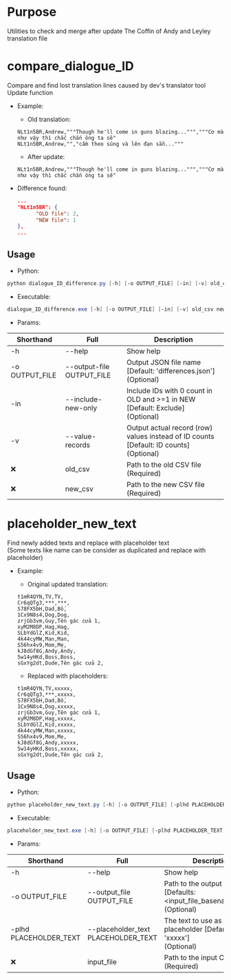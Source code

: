# Purpose
Utilities to check and merge after update The Coffin of Andy and Leyley translation file


# compare_dialogue_ID
Compare and find lost translation lines caused by dev's translator tool Update function

- Example:
  + Old translation: 
  ```
  NLt1n5BR,Andrew,"""Though he'll come in guns blazing...""","""Cơ mà như vậy thì chắc chắn ông ta sẽ" 
  NLt1n5BR,Andrew,"","cầm theo súng và lên đạn sẵn..."""
  ```

  + After update: 
  ```
  NLt1n5BR,Andrew,"""Though he'll come in guns blazing...""","""Cơ mà như vậy thì chắc chắn ông ta sẽ"
  ```

- Difference found:
  ```json
  ...
  "NLt1n5BR": {
        "OLD file": 2,
        "NEW file": 1
  },
  ...
  ```
## Usage

- Python:
```powershell
python dialogue_ID_difference.py [-h] [-o OUTPUT_FILE] [-in] [-v] old_csv new_csv
```

- Executable:
```powershell
dialogue_ID_difference.exe [-h] [-o OUTPUT_FILE] [-in] [-v] old_csv new_csv
```

- Params:

Shorthand | Full | Description
--- | --- | --- 
-h | --help | Show help
-o OUTPUT_FILE | --output-file OUTPUT_FILE | Output JSON file name [Default: 'differences.json']<br> (Optional) 
-in | --include-new-only | Include IDs with 0 count in OLD and >=1 in NEW [Default: Exclude]<br> (Optional)
-v | --value-records | Output actual record (row) values instead of ID counts [Default: ID counts]<br> (Optional)
❌ | old_csv | Path to the old CSV file<br> (Required)
❌ | new_csv | Path to the new CSV file<br> (Required)

# placeholder_new_text
Find newly added texts and replace with placeholder text\
(Some texts like name can be consider as duplicated and replace with placeholder)

- Example:
  + Original updated translation:
  ```csv
  t1mR4QYN,TV,TV,
  Cr6qQTg3,***,***,
  S78FX5bH,Dad,Bố,
  1Cx9N8s4,Dog,Dog,
  zrjGb3vm,Guy,Tên gác cửa 1,
  xyM2M8DP,Hag,Hag,
  SLbYdGlZ,Kid,Kid,
  4k44cyMW,Man,Man,
  S56hx4v9,Mom,Mẹ,
  kJ8dGf8G,Andy,Andy,
  5w14yHKd,Boss,Boss,
  sGxYg2dt,Dude,Tên gác cửa 2,
  ```

  + Replaced with placeholders:
  ```csv
  t1mR4QYN,TV,xxxxx,
  Cr6qQTg3,***,xxxxx,
  S78FX5bH,Dad,Bố,
  1Cx9N8s4,Dog,xxxxx,
  zrjGb3vm,Guy,Tên gác cửa 1,
  xyM2M8DP,Hag,xxxxx,
  SLbYdGlZ,Kid,xxxxx,
  4k44cyMW,Man,xxxxx,
  S56hx4v9,Mom,Mẹ,
  kJ8dGf8G,Andy,xxxxx,
  5w14yHKd,Boss,xxxxx,
  sGxYg2dt,Dude,Tên gác cửa 2,
  ```

## Usage

- Python:
```powershell
python placeholder_new_text.py [-h] [-o OUTPUT_FILE] [-plhd PLACEHOLDER_TEXT] input_file
```

- Executable:
```powershell
placeholder_new_text.exe [-h] [-o OUTPUT_FILE] [-plhd PLACEHOLDER_TEXT] input_file
```

- Params:

Shorthand | Full | Description
--- | --- | --- 
-h | --help | Show help
-o OUTPUT_FILE | --output_file OUTPUT_FILE | Path to the output CSV file [Defaults: <input_file_basename>.plhd.<extension>]<br> (Optional)
-plhd PLACEHOLDER_TEXT | --placeholder_text PLACEHOLDER_TEXT | The text to use as a placeholder [Defaults: 'xxxxx']<br> (Optional)
❌ | input_file | Path to the input CSV file<br> (Required)